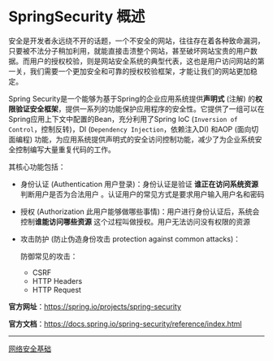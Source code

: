 # SpringSecurity 概述

安全是开发者永远绕不开的话题，一个不安全的网站，往往存在着各种致命漏洞，只要被不法分子稍加利用，就能直接击溃整个网站，甚至破坏网站宝贵的用户数据。而用户的授权校验，则是网站安全系统的典型代表，这也是用户访问网站的第一关，我们需要一个更加安全和可靠的授权校验框架，才能让我们的网站更加稳定。

Spring Security是一个能够为基于Spring的企业应用系统提供**声明式** (注解) 的**权限验证安全框架**，提供一系列的功能保护应用程序的安全性。它提供了一组可以在Spring应用上下文中配置的Bean，充分利用了Spring IoC (`Inversion of Control`，控制反转)，DI (`Dependency Injection`，依赖注入DI) 和AOP (面向切面编程) 功能，为应用系统提供声明式的安全访问控制功能，减少了为企业系统安全控制编写大量重复代码的工作。 

其核心功能包括：

- 身份认证 (Authentication 用户登录)：身份认证是验证 **谁正在访问系统资源** 判断用户是否为合法用户 。认证用户的常见方式是要求用户输入用户名和密码  

- 授权 (Authorization 此用户能够做哪些事情)：用户进行身份认证后，系统会控制**谁能访问哪些资源** 这个过程叫做授权。用户无法访问没有权限的资源

- 攻击防护 (防止伪造身份攻击 protection against common attacks)：

  防御常见的攻击：

  - CSRF
  - HTTP Headers
  - HTTP Request

**官方网址**：https://spring.io/projects/spring-security


**官方文档**：https://docs.spring.io/spring-security/reference/index.html

****

[网络安全基础](../../../../../Other/NetworkSecurity/README.md)
